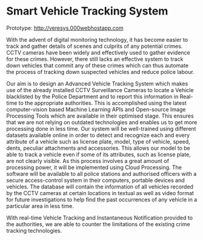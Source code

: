 # Smart Vehicle Tracking System

Prototype: http://veresys.000webhostapp.com

With the advent of digital monitoring technology, it has become easier to track and gather details of scenes and culprits of any potential crimes. CCTV cameras have been widely and effectively used to gather evidence for these crimes. However, there still lacks an effective system to track down vehicles that commit any of these crimes which can thus automate the process of tracking down suspected vehicles and reduce police labour.

Our aim is to design an Advanced Vehicle Tracking System which makes use of the already installed CCTV Surveillance Cameras to locate a Vehicle blacklisted by the Police Department and to report this information in Real-time to the appropriate authorities. This is accomplished using the latest computer-vision based Machine Learning APIs and Open-source Image Processing Tools which are available in their optimised stage. This ensures that we are not relying on outdated technologies and enables us to get more processing done in less time. Our system will be well-trained using different datasets available online in order to detect and recognize each and every attribute of a vehicle such as license plate, model, type of vehicle, speed, dents, peculiar attachments and accessories. This allows our model to be able to track a vehicle even if some of its attributes, such as license plate, are not clearly visible. As this process involves a great amount of processing power, it will be implemented using Cloud Processing. The software will be available to all police stations and authorised officers with a secure access-control system in their computers, portable devices and vehicles. The database will contain the information of all vehicles recorded by the CCTV cameras at certain locations in textual as well as video format for future investigations to help find the past occurrences of any vehicle in a particular area in less time.

With real-time Vehicle Tracking and Instantaneous Notification provided to the authorities, we are able to counter the limitations of the existing crime tracking technologies.
